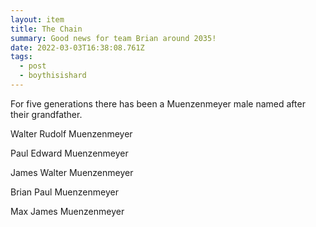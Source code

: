 ```yaml
---
layout: item
title: The Chain
summary: Good news for team Brian around 2035!
date: 2022-03-03T16:38:08.761Z
tags:
  - post
  - boythisishard
---
```

For five generations there has been a Muenzenmeyer male named after their grandfather.

Walter Rudolf Muenzenmeyer

Paul Edward Muenzenmeyer

James Walter Muenzenmeyer

Brian Paul Muenzenmeyer

Max James Muenzenmeyer
